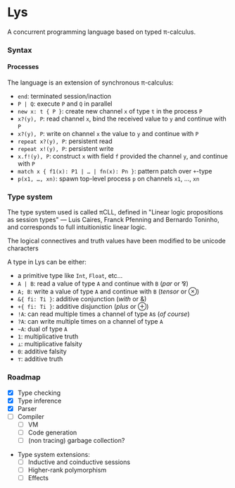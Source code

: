Lys
===

A concurrent programming language based on typed π-calculus.

### Syntax

#### Processes

The language is an extension of synchronous π-calculus:
- `end`: terminated session/inaction
- `P | Q`: execute `P` and `Q` in parallel
- `new x: t { P }`: create new channel `x` of type `t` in the process `P`
- `x?(y), P`: read channel `x`, bind the received value to `y` and continue with `P`
- `x?(y), P`: write on channel `x` the value to `y` and continue with `P`
- `repeat x?(y), P`: persistent read
- `repeat x!(y), P`: persistent write
- `x.f!(y), P`: construct `x` with field `f` provided the channel `y`, and continue with `P`
- `match x { f1(x): P1 | … | fn(x): Pn }`: pattern patch over `+`-type
- `p(x1, …, xn)`: spawn top-level process `p` on channels `x1`, …, `xn`

### Type system

The type system used is called πCLL, defined in "Linear logic propositions as session types" — Luis Caires,
Franck Pfenning and Bernardo Toninho, and corresponds to full intuitionistic linear logic.

The logical connectives and truth values have been modified to be unicode characters

A type in Lys can be either:
- a primitive type like `Int`, `Float`, etc...
- `A | B`: read a value of type `A` and continue with `B` (_par_ or ⅋)
- `A; B`: write a value of type `A` and continue with `B` (_tensor_ or ⊗)
- `&{ fi: Ti }`: additive conjunction (_with_ or &)
- `+{ fi: Ti }`: additive disjunction (_plus_ or ⊕)
- `!A`: can read multiple times a channel of type `A`s (_of course_)
- `?A`: can write multiple times on a channel of type `A`
- `~A`: dual of type `A`
- `1`: multiplicative truth
- `⊥`: multiplicative falsity
- `0`: additive falsity
- `⊤`: additive truth

### Roadmap

- [x] Type checking
- [x] Type inference
- [x] Parser
- [ ] Compiler
    - [ ] VM
    - [ ] Code generation
    - [ ] (non tracing) garbage collection?
- Type system extensions:
    - [ ] Inductive and coinductive sessions
    - [ ] Higher-rank polymorphism
    - [ ] Effects
